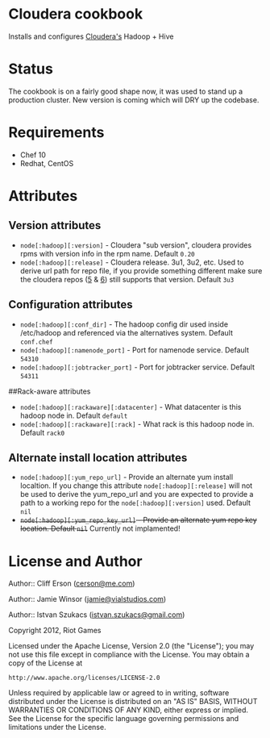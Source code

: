# Cloudera cookbook

Installs and configures [Cloudera's](http://www.cloudera.com/) Hadoop + Hive


# Status

The cookbook is on a fairly good shape now, it was used to stand up a production cluster. New version is coming which will DRY up the codebase.

# Requirements

* Chef 10
* Redhat, CentOS

# Attributes

## Version attributes

* `node[:hadoop][:version]` - Cloudera "sub version", cloudera provides rpms with version info in the rpm name. Default `0.20` 
* `node[:hadoop][:release]` - Cloudera release. 3u1, 3u2, etc. Used to derive url path for repo file, if you provide something different make sure the cloudera repos ([5](http://archive.cloudera.com/redhat/cdh/) & [6](http://archive.cloudera.com/redhat/6/x86_64/cdh/)) still supports that version. Default `3u3`

## Configuration attributes

* `node[:hadoop][:conf_dir]` - The hadoop config dir used inside /etc/hadoop and referenced via the alternatives system. Default `conf.chef`
* `node[:hadoop][:namenode_port]` - Port for namenode service. Default `54310`
* `node[:hadoop][:jobtracker_port]` - Port for jobtracker service. Default `54311`

##Rack-aware attributes

* `node[:hadoop][:rackaware][:datacenter]` - What datacenter is this hadoop node in. Default `default`
* `node[:hadoop][:rackaware][:rack]` - What rack is this hadoop node in. Default `rack0`

## Alternate install location attributes
* `node[:hadoop][:yum_repo_url]` - Provide an alternate yum install localtion. If you change this attribute `node[:hadoop][:release]` will not be used to derive the yum_repo_url and you are expected to provide a path to a working repo for the `node[:hadoop][:version]` used. Default `nil`
* ~~`node[:hadoop][:yum_repo_key_url]` - Provide an alternate yum repo key location. Default `nil`~~ Currently not implamented!

# License and Author

Author:: Cliff Erson (<cerson@me.com>)

Author:: Jamie Winsor (<jamie@vialstudios.com>)

Author:: Istvan Szukacs (<istvan.szukacs@gmail.com>)

Copyright 2012, Riot Games

Licensed under the Apache License, Version 2.0 (the "License");
you may not use this file except in compliance with the License.
You may obtain a copy of the License at

    http://www.apache.org/licenses/LICENSE-2.0

Unless required by applicable law or agreed to in writing, software
distributed under the License is distributed on an "AS IS" BASIS,
WITHOUT WARRANTIES OR CONDITIONS OF ANY KIND, either express or implied.
See the License for the specific language governing permissions and
limitations under the License.
